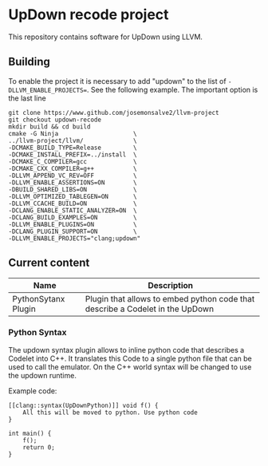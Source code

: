 # UpDown recode project

This repository contains software for UpDown using LLVM. 

## Building

To enable the project it is necessary to add "updown" to the list of `-DLLVM_ENABLE_PROJECTS=`. See the following example. The important option is the last line

```
git clone https://www.github.com/josemonsalve2/llvm-project
git checkout updown-recode
mkdir build && cd build
cmake -G Ninja                     \
../llvm-project/llvm/              \
-DCMAKE_BUILD_TYPE=Release         \
-DCMAKE_INSTALL_PREFIX=../install  \
-DCMAKE_C_COMPILER=gcc             \
-DCMAKE_CXX_COMPILER=g++           \
-DLLVM_APPEND_VC_REV=OFF           \
-DLLVM_ENABLE_ASSERTIONS=ON        \
-DBUILD_SHARED_LIBS=ON             \
-DLLVM_OPTIMIZED_TABLEGEN=ON       \
-DLLVM_CCACHE_BUILD=ON             \
-DCLANG_ENABLE_STATIC_ANALYZER=ON  \
-DCLANG_BUILD_EXAMPLES=ON          \
-DLLVM_ENABLE_PLUGINS=ON           \
-DCLANG_PLUGIN_SUPPORT=ON          \
-DLLVM_ENABLE_PROJECTS="clang;updown"
```

## Current content

| Name | Description|
|-----------|---------|
| PythonSytanx Plugin | Plugin that allows to embed python code that describe a Codelet in the UpDown |

### Python Syntax

The updown syntax plugin allows to inline python code that describes a Codelet into C++. It translates this Code to a single python file that can be used to call the emulator. On the C++ world syntax will be changed to use the updown runtime.

Example code:

```
[[clang::syntax(UpDownPython)]] void f() {
    All this will be moved to python. Use python code
}

int main() {
    f();
    return 0;
}
```